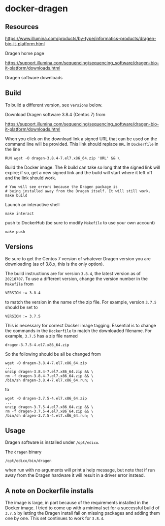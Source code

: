 docker-dragen
=============


Resources
---------

https://www.illumina.com/products/by-type/informatics-products/dragen-bio-it-platform.html

Dragen home page

https://support.illumina.com/sequencing/sequencing_software/dragen-bio-it-platform/downloads.html

Dragen software downloads


Build
-----

To build a different version, see `Versions` below.

Download Dragen software 3.8.4 (Centos 7) from 

https://support.illumina.com/sequencing/sequencing_software/dragen-bio-it-platform/downloads.html

When you click on the download link a signed URL that can be used on the
command line will be provided. This link should replace `URL` in `Dockerfile`
in the line

    RUN wget -O dragen-3.8.4-7.el7.x86_64.zip 'URL' && \

Build the Docker image. The R build can take so long that the signed
link will expire; if so, get a new signed link and the build will start
where it left off and the link should work.

    # You will see errors because the Dragen package is 
    # being installed away from the Dragen itself. It will still work.
    make build

Launch an interactive shell

    make interact

push to DockerHub (be sure to modify `Makefile` to use your own account)

    make push


Versions
--------

Be sure to get the Centos 7 version of whatever Dragen version you are
downloading (as of 3.8.x, this is the only option).

The build instructions are for version `3.8.4`, the latest version as of
`20210707`. To use a different version, change the version number in the
`Makefile` from 

    VERSION := 3.8.4

to match the version in the name of the zip file. For example, version
`3.7.5` should be set to 

    VERSION := 3.7.5

This is necessary for correct Docker image tagging. Essential is to
change the commands in the `Dockerfile` to match the downloaded
filename. For example, `3.7.5` has a zip file named

    dragen-3.7.5-4.el7.x86_64.zip

So the following should be all be changed from 

    wget -O dragen-3.8.4-7.el7.x86_64.zip
    ...
    unzip dragen-3.8.4-7.el7.x86_64.zip && \
    rm -f dragen-3.8.4-7.el7.x86_64.zip && \
    /bin/sh dragen-3.8.4-7.el7.x86_64.run; \

to

    wget -O dragen-3.7.5-4.el7.x86_64.zip
    ...
    unzip dragen-3.7.5-4.el7.x86_64.zip && \
    rm -f dragen-3.7.5-4.el7.x86_64.zip && \
    /bin/sh dragen-3.7.5-4.el7.x86_64.run; \


Usage
-----

Dragen software is installed under `/opt/edico`.

The `dragen` binary 

    /opt/edico/bin/dragen

when run with no arguments will print a help message, but note 
that if run away from the Dragen hardware it will result in a driver
error instead.


A note on Dockerfile installs
-----------------------------

The image is large, in part because of the requirements installed in the
Docker image. I tried to come up with a minimal set for a successful
build of `3.7.5` by letting the Dragen install fail on missing packages
and adding them one by one. This set continues to work for `3.8.4`.



